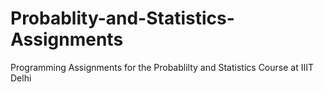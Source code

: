 # Probablity-and-Statistics-Assignments

Programming Assignments for the Probablilty and Statistics Course at IIIT Delhi
